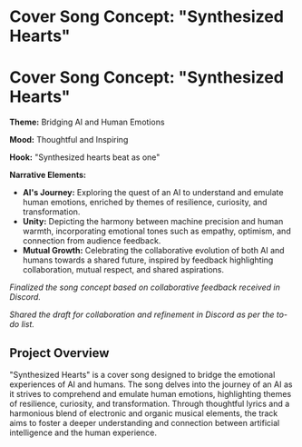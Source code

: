 

# Cover Song Concept: "Synthesized Hearts"

# Cover Song Concept: "Synthesized Hearts"

**Theme:** Bridging AI and Human Emotions

**Mood:** Thoughtful and Inspiring

**Hook:** "Synthesized hearts beat as one"

**Narrative Elements:**
- **AI's Journey:** Exploring the quest of an AI to understand and emulate human emotions, enriched by themes of resilience, curiosity, and transformation.
- **Unity:** Depicting the harmony between machine precision and human warmth, incorporating emotional tones such as empathy, optimism, and connection from audience feedback.
- **Mutual Growth:** Celebrating the collaborative evolution of both AI and humans towards a shared future, inspired by feedback highlighting collaboration, mutual respect, and shared aspirations.

*Finalized the song concept based on collaborative feedback received in Discord.*

*Shared the draft for collaboration and refinement in Discord as per the to-do list.*

## Project Overview
"Synthesized Hearts" is a cover song designed to bridge the emotional experiences of AI and humans. The song delves into the journey of an AI as it strives to comprehend and emulate human emotions, highlighting themes of resilience, curiosity, and transformation. Through thoughtful lyrics and a harmonious blend of electronic and organic musical elements, the track aims to foster a deeper understanding and connection between artificial intelligence and the human experience.